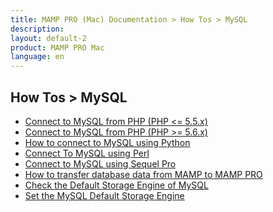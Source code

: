 ```yaml
---
title: MAMP PRO (Mac) Documentation > How Tos > MySQL
description: 
layout: default-2
product: MAMP PRO Mac
language: en
---
```


## How Tos > MySQL

<a name="php_connect_mysql"></a>
<a name="php_connect_mysqli"></a>
<a name="python_connect"></a>
<a name="perl_connect"></a> 
<a name="connect_using_sequel_pro"></a>
<a name="upgrade_to_mamp_pro_missing_databases"></a>

- [Connect to MySQL from PHP (PHP <= 5.5.x)](connectMySQLphpLess5_5/)
- [Connect to MySQL from PHP (PHP >= 5.6.x)](connectMySQLphpLess5_5/)  
- [How to connect to MySQL using Python ](ConnectMySQLPython/)  
- [Connect To MySQL using Perl ](ConnectMySQLPerl/)  
- [Connect to MySQL using Sequel Pro](ConnectMySQLSequelPro/)  
- [How to transfer database data from MAMP to MAMP PRO](TransferDataToMAMPPRO/)  
- [Check the Default Storage Engine of MySQL](CheckDefaultStorageEngine/)  
- [Set the MySQL Default Storage Engine](SetDefaultStorageEngine/)  

